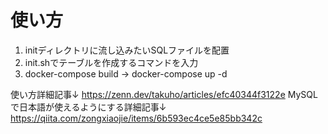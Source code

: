 # 使い方

1. initディレクトリに流し込みたいSQLファイルを配置
2. init.shでテーブルを作成するコマンドを入力
3. docker-compose build → docker-compose up -d


使い方詳細記事↓
https://zenn.dev/takuho/articles/efc40344f3122e
MySQLで日本語が使えるようにする詳細記事↓
https://qiita.com/zongxiaojie/items/6b593ec4ce5e85bb342c